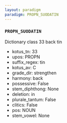 ```yaml
---
layout: paradigm
paradigm: PROPN_SUODATIN
---
```

### ` PROPN_SUODATIN `

Dictionary class 33 back tin
* kotus_tn: 33
* upos: PROPN
* suffix_regex: tin
* kotus_av: C
* grade_dir: strengthen
* harmony: back
* possessive: False
* stem_diphthong: None
* deletion: in
* plurale_tantum: False
* clitics: False
* pos: NOUN
* stem_vowel: None
